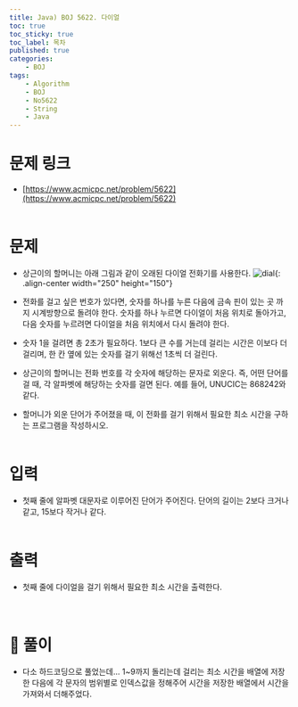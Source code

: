```yaml
---
title: Java) BOJ 5622. 다이얼
toc: true
toc_sticky: true
toc_label: 목차
published: true
categories:
    - BOJ
tags:
    - Algorithm
    - BOJ
    - No5622
    - String
    - Java
---
```


# 문제 링크
* [https://www.acmicpc.net/problem/5622](https://www.acmicpc.net/problem/5622)<br><br>

# 문제
* 상근이의 할머니는 아래 그림과 같이 오래된 다이얼 전화기를 사용한다.
![dial](https://upload.acmicpc.net/9c88dd24-3a4c-4a09-bc50-e6496958214d/-/preview/){: .align-center width="250" height="150"}


* 전화를 걸고 싶은 번호가 있다면, 숫자를 하나를 누른 다음에 금속 핀이 있는 곳 까지 시계방향으로 돌려야 한다. 숫자를 하나 누르면 다이얼이 처음 위치로 돌아가고, 다음 숫자를 누르려면 다이얼을 처음 위치에서 다시 돌려야 한다.

* 숫자 1을 걸려면 총 2초가 필요하다. 1보다 큰 수를 거는데 걸리는 시간은 이보다 더 걸리며, 한 칸 옆에 있는 숫자를 걸기 위해선 1초씩 더 걸린다.

* 상근이의 할머니는 전화 번호를 각 숫자에 해당하는 문자로 외운다. 즉, 어떤 단어를 걸 때, 각 알파벳에 해당하는 숫자를 걸면 된다. 예를 들어, UNUCIC는 868242와 같다.

* 할머니가 외운 단어가 주어졌을 때, 이 전화를 걸기 위해서 필요한 최소 시간을 구하는 프로그램을 작성하시오.<br><br>

# 입력
* 첫째 줄에 알파벳 대문자로 이루어진 단어가 주어진다. 단어의 길이는 2보다 크거나 같고, 15보다 작거나 같다.<br><br>

# 출력
* 첫째 줄에 다이얼을 걸기 위해서 필요한 최소 시간을 출력한다.<br><br><br>

# 👀 풀이
* 다소 하드코딩으로 풀었는데... 1~9까지 돌리는데 걸리는 최소 시간을 배열에 저장한 다음에 각 문자의 범위별로 인덱스값을 정해주어 시간을 저장한 배열에서 시간을 가져와서 더해주었다.<br><br>

<script src="https://gist.github.com/miro7923/dab5efa1b825e30802d5afffe75fb522.js"></script>
